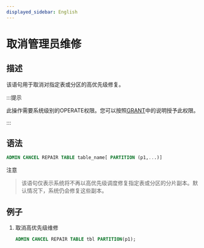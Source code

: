 ```yaml
---
displayed_sidebar: English
---
```


# 取消管理员维修

## 描述

该语句用于取消对指定表或分区的高优先级修复。

:::提示

此操作需要系统级别的OPERATE权限。您可以按照[GRANT](../account-management/GRANT.md)中的说明授予此权限。

:::

## 语法

```sql
ADMIN CANCEL REPAIR TABLE table_name[ PARTITION (p1,...)]
```

注意
>
> 该语句仅表示系统将不再以高优先级调度修复指定表或分区的分片副本。默认情况下，系统仍会修复这些副本。

## 例子

1. 取消高优先级维修

    ```sql
    ADMIN CANCEL REPAIR TABLE tbl PARTITION(p1);
    ```
